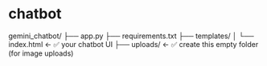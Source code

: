 # chatbot
gemini_chatbot/
├── app.py
├── requirements.txt
├── templates/
│   └── index.html        ← ✅ your chatbot UI
├── uploads/              ← ✅ create this empty folder (for image uploads)

